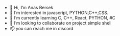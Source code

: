 - 👋 Hi, I’m Anas Bersek
- 👀 I’m interested in javascript, PYTHON,C++,CSS.
- 🌱 I’m currently learning C, C++, React, PYTHON, #C
- 💞️ I’m looking to collaborate on project simple shell
- 📫 you can reach me in discord

<!---
Anasaksbi1/Anasaksbi1 is a ✨ special ✨ repository because its `README.md` (this file) appears on your GitHub profile.
You can click the Preview link to take a look at your changes.
--->
